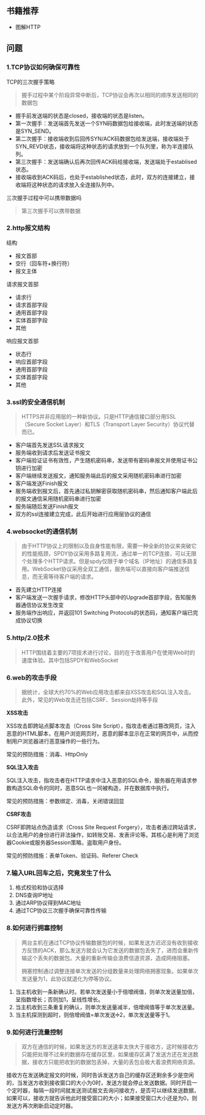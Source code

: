 ## 书籍推荐
- 图解HTTP
## 问题

### 1.TCP协议如何确保可靠性
TCP的三次握手策略
>握手过程中某个阶段异常中断后，TCP协议会再次以相同的顺序发送相同的数据包
- 握手前发送端的状态是closed，接收端的状态是listen。
- 第一次握手：发送端首先发送一个SYN码数据包给接收端，此时发送端的状态是SYN_SEND。
- 第二次握手：接收端收到后回传SYN/ACK码数据包给发送端，接收端处于SYN_REVD状态，接收端将这种状态的请求放到一个队列里，称为半连接队列。
- 第三次握手：发送端确认后再次回传ACK码给接收端，发送端处于establised状态。
- 接收端收到ACK码后，也处于established状态，此时，双方的连接建立，接收端将这种状态的请求放入全连接队列中。

三次握手过程中可以携带数据吗

> 第三次握手可以携带数据

### 2.http报文结构
结构
- 报文首部
- 空行（回车符+换行符）
- 报文主体

请求报文首部
- 请求行
- 请求首部字段
- 通用首部字段
- 实体首部字段
- 其他

响应报文首部
- 状态行
- 响应首部字段
- 通用首部字段
- 实体首部字段
- 其他

### 3.ssl的安全通信机制
> HTTPS并非应用层的一种新协议。只是HTTP通信接口部分用SSL（Secure Socket Layer）和TLS（Transport Layer Security）协议代替而已。
- 客户端首先发送SSL请求报文
- 服务端收到请求后发送证书报文
- 客户端验证证书有效性，产生随机密码串，发送带有密码串报文并使用证书公钥进行加密
- 客户端继续发送报文，通知服务端此后的报文采用随机密码串进行加密
- 客户端发送Finish报文
- 服务端收到报文后，首先通过私钥解密获取随机密码串，然后通知客户端此后的报文通信采用随机密码串进行加密
- 服务端随后发送Finish报文
- 双方的ssl连接建立完成，此后开始进行应用层协议的通信

### 4.websocket的通信机制

> 由于HTTP协议上的限制以及自身性能有限，需要一种全新的协议来突破它的性能瓶颈，SPDY协议采用多路复用流，通过单一的TCP连接，可以无限个处理多个HTTP请求。但是spdy仅限于单个域名（IP地址）的通信多路复用。WebSocket协议采用全双工通信，服务端可以直接向客户端推送信息，而无需等待客户端的请求。

- 首先建立HTTP连接
- 客户端发送一次握手请求，修改HTTP头部中的Upgrade首部字段，告知服务器通信协议发生改变
- 服务端作出响应，并返回101 Switching Protocols的状态码，通知客户端已完成协议切换

### 5.http/2.0技术

> HTTP围绕着主要的7项技术进行讨论，目的在于改善用户在使用Web时的速度体验。其中包括SPDY和WebSocket

### 6.web的攻击手段

> 据统计，全球大约70%的Web应用攻击都来自XSS攻击和SQL注入攻击。此外，常见的Web攻击还包括CSRF、Session劫持等手段

**XSS攻击**

XSS攻击即跨站点脚本攻击（Cross Site Script），指攻击者通过篡改网页，注入恶意的HTML脚本，在用户浏览网页时，恶意的脚本显示在正常的网页中，从而控制用户浏览器进行恶意操作的一些行为。

常见的预防措施：消毒、HttpOnly

**SQL注入攻击**

SQL注入攻击，指攻击者在HTTP请求中注入恶意的SQL命令，服务器在用请求参数构造SQL命令的同时，恶意SQL也一同被构造，并在数据库中执行。

常见的预防措施：参数绑定、消毒，关闭错误回显

**CSRF攻击**

CSRF即跨站点伪造请求（Cross Site Request Forgery），攻击者通过跨站请求，以合法用户的身份进行非法操作，如转账交易、发表评论等。其核心是利用了浏览器Cookie或服务器Session策略，盗取用户身份。

常见的预防措施：表单Token、验证码、Referer Check



### 7.输入URL回车之后，究竟发生了什么

1. 格式校验和协议选择
2. DNS查询IP地址
3. 通过ARP协议得到MAC地址
4. 通过TCP协议三次握手确保可靠性传输

### 8.如何进行拥塞控制

> 两台主机在通过TCP协议传输数据包的时候，如果发送方迟迟没有收到接收方反馈的ACK，那么发送方就会认为它发送的数据包丢失了，进而会重新传输这个丢失的数据包。大量的重新传输会浪费信道资源，造成网络阻塞。
>
> 拥塞控制通过调整连接单次发送的分组数量来处理网络拥塞现象。如果单次发送量为1，此协议就退化为停等协议。

1. 当主机收到一条新确认时。若单次发送量小于倍增阀值，则单次发送量加倍，呈指数增长；否则加1，呈线性增长。
2. 当主机收到三条重复的确认，则单次发送量减半，倍增阀值等于单次发送量。
3. 当主机探测到超时，则倍增阀值=单次发送➗2，单次发送量等于1。

### 9.如何进行流量控制

> 双方在通信的时候，如果发送方的发送速率太快大于接收方，这时候接收方只能把处理不过来的数据存在缓存区里，如果缓存区满了发送方还在发送数据，接收方只能把收到的数据包丢掉，大量的丢包会极大着浪费网络资源。

接收方在发送确定报文的时候，同时告诉发送方自己的缓存区还剩余多少是空闲的，当发送方收到接收窗口的大小为0时，发送方就会停止发送数据。同时开启一个定时器，每隔一段时间就发送测试报文去询问接收方，是否可以继续发送数据，如果可以，接收方就告诉他此时接受窗口的大小；如果接受窗口大小还是为0，则发送方再次刷新启动定时器。

